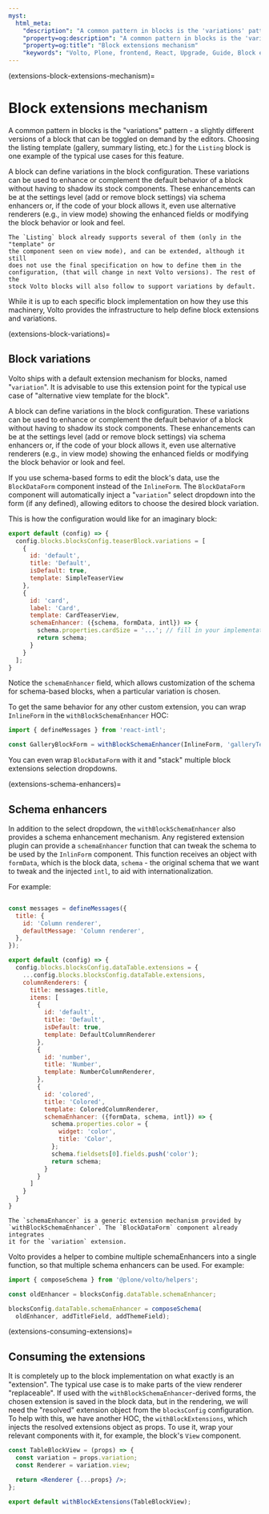 ```yaml
---
myst:
  html_meta:
    "description": "A common pattern in blocks is the 'variations' pattern - a slightly different versions of a block that can be toggled on demand by the editors."
    "property=og:description": "A common pattern in blocks is the 'variations' pattern - a slightly different versions of a block that can be toggled on demand by the editors."
    "property=og:title": "Block extensions mechanism"
    "keywords": "Volto, Plone, frontend, React, Upgrade, Guide, Block extensions, variations, schema enhancers"
---
```


(extensions-block-extensions-mechanism)=

# Block extensions mechanism

A common pattern in blocks is the "variations" pattern - a slightly different versions of
a block that can be toggled on demand by the editors. Choosing the
listing template (gallery, summary listing, etc.) for the `Listing` block is
one example of the typical use cases for this feature.

A block can define variations in the block configuration. These variations can
be used to enhance or complement the default behavior of a block without having
to shadow its stock components. These enhancements can be at the settings level
(add or remove block settings) via schema enhancers or, if the code of your
block allows it, even use alternative renderers (e.g., in view mode) showing the
enhanced fields or modifying the block behavior or look and feel.

```{note}
The `Listing` block already supports several of them (only in the "template" or
the component seen on view mode), and can be extended, although it still
does not use the final specification on how to define them in the
configuration, (that will change in next Volto versions). The rest of the
stock Volto blocks will also follow to support variations by default.
```

While it is up to each specific block implementation on how they use
this machinery, Volto provides the infrastructure to help define block
extensions and variations.


(extensions-block-variations)=

## Block variations

Volto ships with a default extension mechanism for blocks, named "`variation`".
It is advisable to use this extension point for the typical use case of
"alternative view template for the block".

A block can define variations in the block configuration. These variations can
be used to enhance or complement the default behavior of a block without having
to shadow its stock components. These enhancements can be at the settings level
(add or remove block settings) via schema enhancers or, if the code of your
block allows it, even use alternative renderers (e.g., in view mode) showing the
enhanced fields or modifying the block behavior or look and feel.

If you use schema-based forms to edit the block's data, use the `BlockDataForm`
component instead of the `InlineForm`. The `BlockDataForm` component will automatically
inject a "`variation`" select dropdown into the form (if any defined), allowing editors
to choose the desired block variation.

This is how the configuration would like for an imaginary block:

```jsx
export default (config) => {
  config.blocks.blocksConfig.teaserBlock.variations = [
    {
      id: 'default',
      title: 'Default',
      isDefault: true,
      template: SimpleTeaserView
    },
    {
      id: 'card',
      label: 'Card',
      template: CardTeaserView,
      schemaEnhancer: ({schema, formData, intl}) => {
        schema.properties.cardSize = '...'; // fill in your implementation
        return schema;
      }
    }
  ];
}
```

Notice the `schemaEnhancer` field, which allows customization of the schema for
schema-based blocks, when a particular variation is chosen.

To get the same behavior for any other custom extension, you can wrap
`InlineForm` in the `withBlockSchemaEnhancer` HOC:

```jsx
import { defineMessages } from 'react-intl';

const GalleryBlockForm = withBlockSchemaEnhancer(InlineForm, 'galleryTemplates');
```

You can even wrap `BlockDataForm` with it and "stack" multiple block extensions
selection dropdowns.


(extensions-schema-enhancers)=

## Schema enhancers

In addition to the select dropdown, the `withBlockSchemaEnhancer` also provides
a schema enhancement mechanism. Any registered extension plugin can provide
a `schemaEnhancer` function that can tweak the schema to be used by the
`InlinForm` component. This function receives an object with `formData`, which
is the block data, `schema` - the original schema that we want to tweak and the
injected `intl`, to aid with internationalization.

For example:

```jsx

const messages = defineMessages({
  title: {
    id: 'Column renderer',
    defaultMessage: 'Column renderer',
  },
});

export default (config) => {
  config.blocks.blocksConfig.dataTable.extensions = {
    ...config.blocks.blocksConfig.dataTable.extensions,
    columnRenderers: {
      title: messages.title,
      items: [
        {
          id: 'default',
          title: 'Default',
          isDefault: true,
          template: DefaultColumnRenderer
        },
        {
          id: 'number',
          title: 'Number',
          template: NumberColumnRenderer,
        },
        {
          id: 'colored',
          title: 'Colored',
          template: ColoredColumnRenderer,
          schemaEnhancer: ({formData, schema, intl}) => {
            schema.properties.color = {
              widget: 'color',
              title: 'Color',
            };
            schema.fieldsets[0].fields.push('color');
            return schema;
          }
        }
      ]
    }
  }
}
```

```{note}
The `schemaEnhancer` is a generic extension mechanism provided by
`withBlockSchemaEnhancer`. The `BlockDataForm` component already integrates
it for the `variation` extension.
```

Volto provides a helper to combine multiple schemaEnhancers into a single
function, so that multiple schema enhancers can be used. For example:

```js
import { composeSchema } from '@plone/volto/helpers';

const oldEnhancer = blocksConfig.dataTable.schemaEnhancer;

blocksConfig.dataTable.schemaEnhancer = composeSchema(
  oldEnhancer, addTitleField, addThemeField);
```

(extensions-consuming-extensions)=

## Consuming the extensions

It is completely up to the block implementation on what exactly is an
"extension". The typical use case is to make parts of the view renderer
"replaceable". If used with the `withBlockSchemaEnhancer`-derived forms, the
chosen extension is saved in the block data, but in the rendering, we will
 need the "resolved" extension object from the `blocksConfig`
configuration. To help with this, we have another HOC, the
`withBlockExtensions`, which injects the resolved extensions object as props.
To use it, wrap your relevant components with it, for example, the block's `View` component.

```jsx
const TableBlockView = (props) => {
  const variation = props.variation;
  const Renderer = variation.view;

  return <Renderer {...props} />;
};

export default withBlockExtensions(TableBlockView);
```
